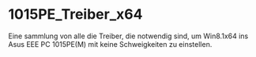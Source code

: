 # 1015PE_Treiber_x64
Eine sammlung von alle die Treiber, die notwendig sind, um Win8.1x64 ins Asus EEE PC 1015PE(M) mit keine Schweigkeiten zu einstellen.

